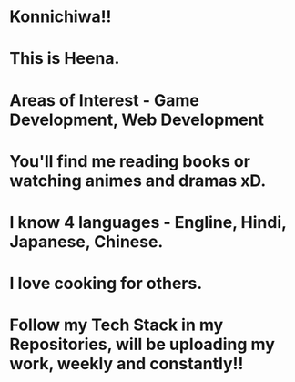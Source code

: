 # Konnichiwa!!
# This is Heena. 
# Areas of Interest - Game Development, Web Development
# You'll find me reading books or watching animes and dramas xD.
# I know 4 languages - Engline, Hindi, Japanese, Chinese.
# I love cooking for others. 
# Follow my Tech Stack in my Repositories, will be uploading my work, weekly and constantly!!

